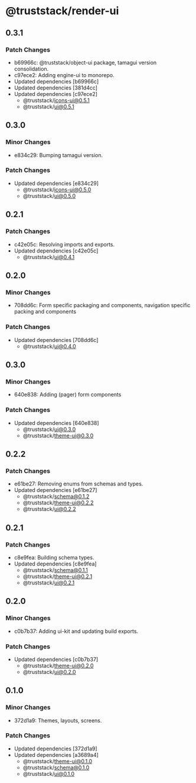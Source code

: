 # @truststack/render-ui

## 0.3.1

### Patch Changes

- b69966c: @truststack/object-ui package, tamagui version consolidation.
- c97ece2: Adding engine-ui to monorepo.
- Updated dependencies [b69966c]
- Updated dependencies [381d4cc]
- Updated dependencies [c97ece2]
  - @truststack/icons-ui@0.5.1
  - @truststack/ui@0.5.1

## 0.3.0

### Minor Changes

- e834c29: Bumping tamagui version.

### Patch Changes

- Updated dependencies [e834c29]
  - @truststack/icons-ui@0.5.0
  - @truststack/ui@0.5.0

## 0.2.1

### Patch Changes

- c42e05c: Resolving imports and exports.
- Updated dependencies [c42e05c]
  - @truststack/ui@0.4.1

## 0.2.0

### Minor Changes

- 708dd6c: Form specific packaging and components, navigation specific packing and components

### Patch Changes

- Updated dependencies [708dd6c]
  - @truststack/ui@0.4.0

## 0.3.0

### Minor Changes

- 640e838: Adding (pager) form components

### Patch Changes

- Updated dependencies [640e838]
  - @truststack/ui@0.3.0
  - @truststack/theme-ui@0.3.0

## 0.2.2

### Patch Changes

- e61be27: Removing enums from schemas and types.
- Updated dependencies [e61be27]
  - @truststack/schema@0.1.2
  - @truststack/theme-ui@0.2.2
  - @truststack/ui@0.2.2

## 0.2.1

### Patch Changes

- c8e9fea: Building schema types.
- Updated dependencies [c8e9fea]
  - @truststack/schema@0.1.1
  - @truststack/theme-ui@0.2.1
  - @truststack/ui@0.2.1

## 0.2.0

### Minor Changes

- c0b7b37: Adding ui-kit and updating build exports.

### Patch Changes

- Updated dependencies [c0b7b37]
  - @truststack/theme-ui@0.2.0
  - @truststack/ui@0.2.0

## 0.1.0

### Minor Changes

- 372d1a9: Themes, layouts, screens.

### Patch Changes

- Updated dependencies [372d1a9]
- Updated dependencies [a3689a4]
  - @truststack/theme-ui@0.1.0
  - @truststack/schema@0.1.0
  - @truststack/ui@0.1.0
